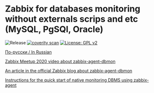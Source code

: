 # Zabbix for databases monitoring without externals scrips and etc (MySQL, PgSQl, Oracle)

![Release](https://github.com/CHERTS/zabbix_dbmon/workflows/Release/badge.svg)
[![coverity scan](https://scan.coverity.com/projects/30077/badge.svg)](https://scan.coverity.com/projects/zabbix_dbmon)
[![License: GPL v2](https://img.shields.io/badge/License-GPLv2-blue.svg)](https://www.gnu.org/licenses/gpl-2.0)

[По-русски / In Russian](README.ru.md)

[Zabbix Meetup 2020 video about zabbix-agent-dbmon](https://www.youtube.com/watch?v=YQ3MxxI1WnU)

[An article in the official Zabbix blog about zabbix-agent-dbmon](https://blog.zabbix.com/ru/%D0%9A%D0%B0%D0%BA-%D0%BC%D1%8B-%D0%B4%D0%BE%D1%80%D0%B0%D0%B1%D0%BE%D1%82%D0%B0%D0%BB%D0%B8-zabbix-agent-%D0%B4%D0%BB%D1%8F-%D0%BC%D0%BE%D0%BD%D0%B8%D1%82%D0%BE%D1%80%D0%B8%D0%BD%D0%B3%D0%B0-%D0%B1/12660/)

[Instructions for the quick start of native monitoring DBMS using zabbix-agent](HOWTO_START_DBMON.md)
